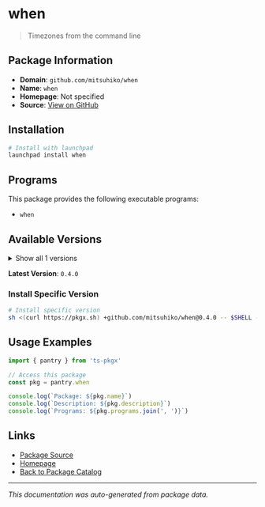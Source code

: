 # when

> Timezones from the command line

## Package Information

- **Domain**: `github.com/mitsuhiko/when`
- **Name**: `when`
- **Homepage**: Not specified
- **Source**: [View on GitHub](https://github.com/pkgxdev/pantry/tree/main/projects/github.com/mitsuhiko/when/package.yml)

## Installation

```bash
# Install with launchpad
launchpad install when
```

## Programs

This package provides the following executable programs:

- `when`

## Available Versions

<details>
<summary>Show all 1 versions</summary>

- `0.4.0`

</details>

**Latest Version**: `0.4.0`

### Install Specific Version

```bash
# Install specific version
sh <(curl https://pkgx.sh) +github.com/mitsuhiko/when@0.4.0 -- $SHELL -i
```

## Usage Examples

```typescript
import { pantry } from 'ts-pkgx'

// Access this package
const pkg = pantry.when

console.log(`Package: ${pkg.name}`)
console.log(`Description: ${pkg.description}`)
console.log(`Programs: ${pkg.programs.join(', ')}`)
```

## Links

- [Package Source](https://github.com/pkgxdev/pantry/tree/main/projects/github.com/mitsuhiko/when/package.yml)
- [Homepage](#)
- [Back to Package Catalog](../package-catalog.md)

---

*This documentation was auto-generated from package data.*
